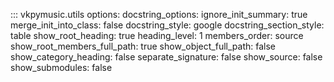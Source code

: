::: vkpymusic.utils
    options:
        docstring_options:
            ignore_init_summary: true
        merge_init_into_class: false
        docstring_style: google
        docstring_section_style: table
        show_root_heading: true
        heading_level: 1
        members_order: source
        show_root_members_full_path: true
        show_object_full_path: false
        show_category_heading: false
        separate_signature: false
        show_source: false
        show_submodules: false